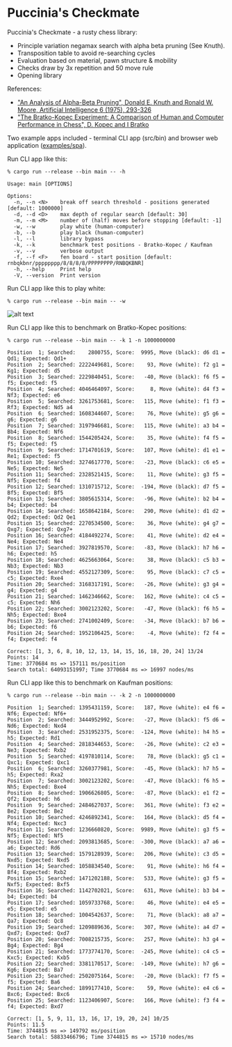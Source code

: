 # Puccinia's Checkmate

Puccinia's Checkmate - a rusty chess library:
* Principle variation negamax search with alpha beta pruning (See Knuth).
* Transposition table to avoid re-searching cycles
* Evaluation based on material, pawn structure & mobility
* Checks draw by 3x repetition and 50 move rule
* Opening library

References:
* ["An Analysis of Alpha-Beta Pruning", Donald E. Knuth and Ronald W. Moore, Artificial Intelligence 6 (1975), 293-326](http://www-public.telecom-sudparis.eu/~gibson/Teaching/Teaching-ReadingMaterial/KnuthMoore75.pdf) 
* ["The Bratko-Kopec Experiment: A Comparison of Human and Computer Performance in Chess", D. Kopec and I Bratko](http://spider.sci.brooklyn.cuny.edu/~kopec)

Two example apps included - terminal CLI app (src/bin) and browser web application ([examples/spa](https://github.com/jesper-olsen/puccinia_s_checkmate/tree/main/examples/spa)).

Run CLI app like this: 

```
% cargo run --release --bin main -- -h

Usage: main [OPTIONS]

Options:
  -n, --n <N>    break off search threshold - positions generated [default: 1000000]
  -d, --d <D>    max depth of regular search [default: 30]
  -m, --m <M>    number of (half) moves before stopping [default: -1]
  -w, --w        play white (human-computer)
  -b, --b        play black (human-computer)
  -l, --l        library bypass
  -k, --k        benchmark test positions - Bratko-Kopec / Kaufman
  -v, --v        verbose output
  -f, --f <F>    fen board - start position [default: rnbqkbnr/pppppppp/8/8/8/8/PPPPPPPP/RNBQKBNR]
  -h, --help     Print help
  -V, --version  Print version
```

Run CLI app like this to play white:
```
% cargo run --release --bin main -- -w 

```

![alt text](https://github.com/jesper-olsen/puccinia_s_checkmate/blob/main/Images/your_move.png "Game UI")



Run CLI app like this to benchmark on Bratko-Kopec positions:
```
% cargo run --release --bin main -- -k 1 -n 1000000000

Position  1; Searched:    2800755, Score:  9995, Move (black): d6 d1 =  Qd1; Expected: Qd1+
Position  2; Searched: 2222449681, Score:    93, Move (white): f2 g1 =  Kg1; Expected: d5
Position  3; Searched: 2229840451, Score:   -40, Move (black): f6 f5 =   f5; Expected: f5
Position  4; Searched: 4046464097, Score:     8, Move (white): d4 f3 =  Nf3; Expected: e6
Position  5; Searched: 3261753681, Score:   115, Move (white): f1 f3 =  Rf3; Expected: Nd5 a4
Position  6; Searched: 1608344607, Score:    76, Move (white): g5 g6 =   g6; Expected: g6
Position  7; Searched: 3197946681, Score:   115, Move (white): a3 b4 =  Bb4; Expected: Nf6
Position  8; Searched: 1544205424, Score:    35, Move (white): f4 f5 =   f5; Expected: f5
Position  9; Searched: 1714701619, Score:   107, Move (white): d1 e1 =  Re1; Expected: f5
Position 10; Searched: 3274617770, Score:   -23, Move (black): c6 e5 =  Ne5; Expected: Ne5
Position 11; Searched: 2328521415, Score:    11, Move (white): g3 f5 =  Nf5; Expected: f4
Position 12; Searched: 1310715712, Score:  -194, Move (black): d7 f5 =  Bf5; Expected: Bf5
Position 13; Searched: 3805615314, Score:   -96, Move (white): b2 b4 =   b4; Expected: b4
Position 14; Searched: 1658642184, Score:   290, Move (white): d1 d2 =  Qd2; Expected: Qd2 Qe1
Position 15; Searched: 2270534500, Score:    36, Move (white): g4 g7 = Qxg7; Expected: Qxg7+
Position 16; Searched: 4184492274, Score:    41, Move (white): d2 e4 =  Ne4; Expected: Ne4
Position 17; Searched: 3927819570, Score:   -83, Move (black): h7 h6 =   h6; Expected: h5
Position 18; Searched: 4625663064, Score:    38, Move (black): c5 b3 =  Nb3; Expected: Nb3
Position 19; Searched: 4552127309, Score:    95, Move (black): c7 c5 =   c5; Expected: Rxe4
Position 20; Searched: 3168317191, Score:   -26, Move (white): g3 g4 =   g4; Expected: g4
Position 21; Searched: 1462346662, Score:   162, Move (white): c4 c5 =   c5; Expected: Nh6
Position 22; Searched: 3002123202, Score:   -47, Move (black): f6 h5 =  Nh5; Expected: Bxe4
Position 23; Searched: 2741002409, Score:   -34, Move (black): b7 b6 =   b6; Expected: f6
Position 24; Searched: 1952106425, Score:    -4, Move (white): f2 f4 =   f4; Expected: f4

Correct: [1, 3, 6, 8, 10, 12, 13, 14, 15, 16, 18, 20, 24] 13/24
Points: 14
Time: 3770684 ms => 157111 ms/position
Search total: 64093151997; Time 3770684 ms => 16997 nodes/ms
```

Run CLI app like this to benchmark on Kaufman positions:

```
% cargo run --release --bin main -- -k 2 -n 1000000000

Position  1; Searched: 1395431159, Score:   187, Move (white): e4 f6 =  Nf6; Expected: Nf6+
Position  2; Searched: 3444952992, Score:   -27, Move (black): f5 d6 =  Nd6; Expected: Nxd4
Position  3; Searched: 2531952375, Score:  -124, Move (white): h4 h5 =   h5; Expected: Rd1
Position  4; Searched: 2818344653, Score:   -26, Move (white): c2 e3 =  Ne3; Expected: Rxb2
Position  5; Searched: 4197810114, Score:    78, Move (black): g5 c1 = Qxc1; Expected: Qxc1
Position  6; Searched: 3260377981, Score:   -45, Move (black): h7 h5 =   h5; Expected: Rxa2
Position  7; Searched: 3002123202, Score:   -47, Move (black): f6 h5 =  Nh5; Expected: Bxe4
Position  8; Searched: 1906626805, Score:   -87, Move (black): e1 f2 =  Qf2; Expected: h6
Position  9; Searched: 2484627037, Score:   361, Move (white): f3 e2 =  Be2; Expected: Be2
Position 10; Searched: 4246892341, Score:   164, Move (black): d5 f4 =  Nf4; Expected: Nxc3
Position 11; Searched: 1236660820, Score:  9989, Move (white): g3 f5 =  Nf5; Expected: Nf5
Position 12; Searched: 2093813685, Score:  -300, Move (black): a7 a6 =   a6; Expected: Rd6
Position 13; Searched: 1579128939, Score:   206, Move (white): c3 d5 = Nxd5; Expected: Nxd5
Position 14; Searched: 1058834540, Score:    91, Move (white): h6 f4 =  Bf4; Expected: Rxb2
Position 15; Searched: 1471202188, Score:   533, Move (white): g3 f5 = Nxf5; Expected: Bxf5
Position 16; Searched: 1142702021, Score:   631, Move (white): b3 b4 =   b4; Expected: b4
Position 17; Searched: 1059733768, Score:    46, Move (white): e4 e5 =   e5; Expected: e5
Position 18; Searched: 1004542637, Score:    71, Move (black): a8 a7 =  Qa7; Expected: Qc8
Position 19; Searched: 1209889636, Score:   307, Move (white): a4 d7 = Qxd7; Expected: Qxd7
Position 20; Searched: 7008215735, Score:   257, Move (white): h3 g4 =  Bg4; Expected: Bg4
Position 21; Searched: 1773774170, Score:  -245, Move (white): c4 c5 = Kxc5; Expected: Kxb5
Position 22; Searched: 3381170517, Score:  -149, Move (white): h7 g6 =  Kg6; Expected: Ba7
Position 23; Searched: 2502075164, Score:   -20, Move (black): f7 f5 =   f5; Expected: Ba6
Position 24; Searched: 1899177410, Score:    59, Move (white): e4 c6 = Bxc6; Expected: Bxc6
Position 25; Searched: 1123406907, Score:   166, Move (white): f3 f4 =   f4; Expected: Bxd7

Correct: [1, 5, 9, 11, 13, 16, 17, 19, 20, 24] 10/25
Points: 11.5
Time: 3744815 ms => 149792 ms/position
Search total: 58833466796; Time 3744815 ms => 15710 nodes/ms
```
